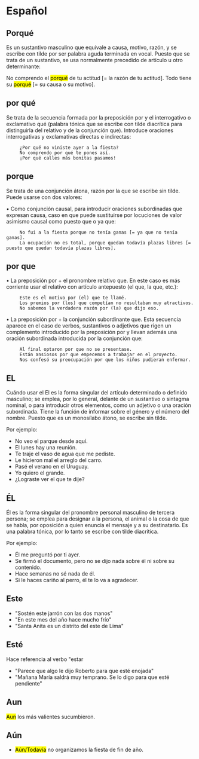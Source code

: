# Español

## Porqué

<!-- notecardId: 1692066446151 -->

Es un sustantivo masculino que equivale a causa, motivo, razón, y se escribe con tilde por ser palabra aguda terminada en vocal. Puesto que se trata de un sustantivo, se usa normalmente precedido de artículo u otro determinante:

No comprendo el <mark>porqué</mark> de tu actitud [= la razón de tu actitud].
Todo tiene su <mark>porqué</mark> [= su causa o su motivo].

## por qué

<!-- notecardId: 1692066446220 -->

Se trata de la secuencia formada por la preposición por y el interrogativo o exclamativo qué (palabra tónica que se escribe con tilde diacrítica para distinguirla del relativo y de la conjunción que). Introduce oraciones interrogativas y exclamativas directas e indirectas:

         ¿Por qué no viniste ayer a la fiesta?
         No comprendo por qué te pones así.
         ¡Por qué calles más bonitas pasamos!

## porque

<!-- notecardId: 1692066446303 -->

Se trata de una conjunción átona, razón por la que se escribe sin tilde. Puede usarse con dos valores:

• Como conjunción causal, para introducir oraciones subordinadas que expresan causa, caso en que puede sustituirse por locuciones de valor asimismo causal como puesto que o ya que:

         No fui a la fiesta porque no tenía ganas [= ya que no tenía ganas].
         La ocupación no es total, porque quedan todavía plazas libres [= puesto que quedan todavía plazas libres].


## por que

<!-- notecardId: 1692066446378 -->

• La preposición por + el pronombre relativo que. En este caso es más corriente usar el relativo con artículo antepuesto (el que, la que, etc.):

         Este es el motivo por (el) que te llamé.
         Los premios por (los) que competían no resultaban muy atractivos.
         No sabemos la verdadera razón por (la) que dijo eso.

• La preposición por + la conjunción subordinante que. Esta secuencia aparece en el caso de verbos, sustantivos o adjetivos que rigen un complemento introducido por la preposición por y llevan además una oración subordinada introducida por la conjunción que:

         Al final optaron por que no se presentase.
         Están ansiosos por que empecemos a trabajar en el proyecto.
         Nos confesó su preocupación por que los niños pudieran enfermar.

## EL

<!-- notecardId: 1692066446418 -->

Cuándo usar el
El es la forma singular del artículo determinado o definido masculino; se emplea, por lo general, delante de un sustantivo o sintagma nominal, o para introducir otros elementos, como un adjetivo o una oración subordinada. Tiene la función de informar sobre el género y el número del nombre. Puesto que es un monosílabo átono, se escribe sin tilde.

Por ejemplo:

* No veo el parque desde aquí.
* El lunes hay una reunión.
* Te traje el vaso de agua que me pediste.
* Le hicieron mal el arreglo del carro.
* Pasé el verano en el Uruguay.
* Yo quiero el grande.
* ¿Lograste ver el que te dije?

## ÉL

<!-- notecardId: 1692066446460 -->

Él es la forma singular del pronombre personal masculino de tercera persona; se emplea para designar a la persona, el animal o la cosa de que se habla, por oposición a quien enuncia el mensaje y a su destinatario. Es una palabra tónica, por lo tanto se escribe con tilde diacrítica.

Por ejemplo:

* Él me preguntó por ti ayer.
* Se firmó el documento, pero no se dijo nada sobre él ni sobre su contenido.
* Hace semanas no sé nada de él.
* Si le haces cariño al perro, él te lo va a agradecer.

## Este

<!-- notecardId: 1692066446503 -->

* "Sostén este jarrón con las dos manos"
* "En este mes del año hace mucho frío"
* "Santa Anita es un distrito del este de Lima"

## Esté

<!-- notecardId: 1692066446546 -->

Hace referencia al verbo "estar

* "Parece que algo le dijo Roberto para que esté enojada"
* "Mañana María saldrá muy temprano. Se lo digo para que esté pendiente"

## Aun

<!-- notecardId: 1692071386219 -->

<mark>Aun</mark> los más valientes sucumbieron.

## Aún

<!-- notecardId: 1692071386258 -->

* <mark>Aún/Todavía</mark> no organizamos la fiesta de fin de año.